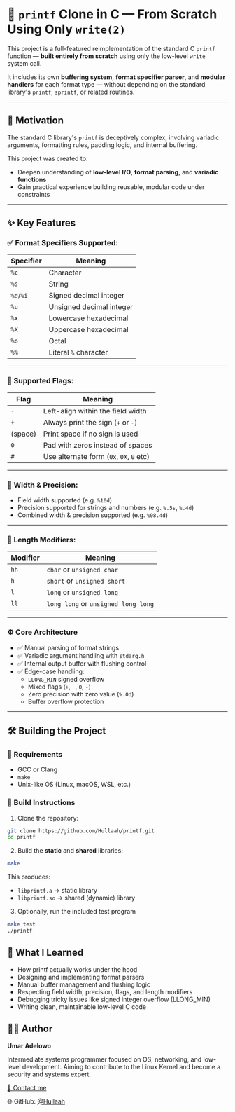 # 🔧 `printf` Clone in C — From Scratch Using Only `write(2)`

This project is a full-featured reimplementation of the standard C `printf` function — **built entirely from scratch** using only the low-level `write` system call.

It includes its own **buffering system**, **format specifier parser**, and **modular handlers** for each format type — without depending on the standard library's `printf`, `sprintf`, or related routines.

---

## 📌 Motivation

The standard C library's `printf` is deceptively complex, involving variadic arguments, formatting rules, padding logic, and internal buffering.

This project was created to:
- Deepen understanding of **low-level I/O**, **format parsing**, and **variadic functions**
- Gain practical experience building reusable, modular code under constraints
---

## ✨ Key Features

### ✅ Format Specifiers Supported:
| Specifier | Meaning                      |
|-----------|------------------------------|
| `%c`      | Character                    |
| `%s`      | String                       |
| `%d`/`%i` | Signed decimal integer       |
| `%u`      | Unsigned decimal integer     |
| `%x`      | Lowercase hexadecimal        |
| `%X`      | Uppercase hexadecimal        |
| `%o`      | Octal                        |
| `%%`      | Literal `%` character        |

---

### 🧾 Supported Flags:
| Flag  | Meaning                                  |
|-------|------------------------------------------|
| `-`   | Left-align within the field width        |
| `+`   | Always print the sign (`+` or `-`)       |
| (space) | Print space if no sign is used        |
| `0`   | Pad with zeros instead of spaces         |
| `#`   | Use alternate form (`0x`, `0X`, `0` etc) |

---

### 📏 Width & Precision:
- Field width supported (e.g. `%10d`)
- Precision supported for strings and numbers (e.g. `%.5s`, `%.4d`)
- Combined width & precision supported (e.g. `%08.4d`)

---

### 🧱 Length Modifiers:
| Modifier | Meaning                     |
|----------|-----------------------------|
| `hh`     | `char` or `unsigned char`   |
| `h`      | `short` or `unsigned short` |
| `l`      | `long` or `unsigned long`   |
| `ll`     | `long long` or `unsigned long long` |

---

### ⚙️ Core Architecture

- ✅ Manual parsing of format strings
- ✅ Variadic argument handling with `stdarg.h`
- ✅ Internal output buffer with flushing control
- ✅ Edge-case handling:
  - `LLONG_MIN` signed overflow
  - Mixed flags (`+`, ` `, `0`, `-`)
  - Zero precision with zero value (`%.0d`)
  - Buffer overflow protection

---

## 🛠️ Building the Project

### 🔧 Requirements
- GCC or Clang
- `make`
- Unix-like OS (Linux, macOS, WSL, etc.)

### 🧪 Build Instructions

1. Clone the repository:
```bash
git clone https://github.com/Hullaah/printf.git
cd printf
```
2. Build the **static** and **shared** libraries:
```bash
make
```
This produces:
- `libprintf.a` → static library
- `libprintf.so` → shared (dynamic) library
3. Optionally, run the included test program
```bash
make test
./printf
```

## 🧠 What I Learned
- How printf actually works under the hood
- Designing and implementing format parsers
- Manual buffer management and flushing logic
- Respecting field width, precision, flags, and length modifiers
- Debugging tricky issues like signed integer overflow (LLONG_MIN)
- Writing clean, maintainable low-level C code

## 👨‍💻 Author
**Umar Adelowo**

Intermediate systems programmer focused on OS, networking, and low-level development.
Aiming to contribute to the Linux Kernel and become a security and systems expert.

[📧 Contact me](umaradelo1.247@gmail.com)

🌐 GitHub: [@Hullaah](https://github.com/Hullaah)
